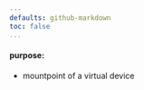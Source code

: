 ```yaml
---
defaults: github-markdown
toc: false
...
```

<!-- *********************************************************************** -->
#### purpose:
- mountpoint of a virtual device

